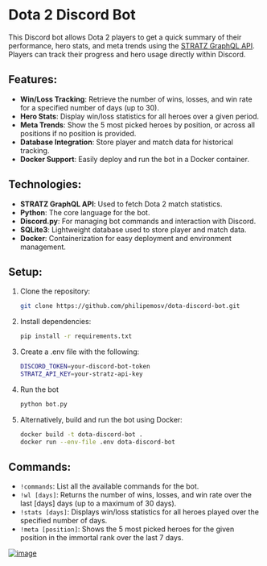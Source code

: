# Dota 2 Discord Bot

This Discord bot allows Dota 2 players to get a quick summary of their performance, hero stats, and meta trends using the [STRATZ GraphQL API](https://stratz.com/graphql). Players can track their progress and hero usage directly within Discord.

## Features:
- **Win/Loss Tracking**: Retrieve the number of wins, losses, and win rate for a specified number of days (up to 30).
- **Hero Stats**: Display win/loss statistics for all heroes over a given period.
- **Meta Trends**: Show the 5 most picked heroes by position, or across all positions if no position is provided.
- **Database Integration**: Store player and match data for historical tracking.
- **Docker Support**: Easily deploy and run the bot in a Docker container.

## Technologies:
- **STRATZ GraphQL API**: Used to fetch Dota 2 match statistics.
- **Python**: The core language for the bot.
- **Discord.py**: For managing bot commands and interaction with Discord.
- **SQLite3**: Lightweight database used to store player and match data.
- **Docker**: Containerization for easy deployment and environment management.

## Setup:

1. Clone the repository:
   ```bash
   git clone https://github.com/philipemosv/dota-discord-bot.git

2. Install dependencies:
    ```bash
    pip install -r requirements.txt

3. Create a .env file with the following:
    ```bash
    DISCORD_TOKEN=your-discord-bot-token
    STRATZ_API_KEY=your-stratz-api-key

4. Run the bot
    ```bash
    python bot.py

5. Alternatively, build and run the bot using Docker:
    ```bash
    docker build -t dota-discord-bot .
    docker run --env-file .env dota-discord-bot

## Commands:
- `!commands`: List all the available commands for the bot.
- `!wl [days]`: Returns the number of wins, losses, and win rate over the last [days] days (up to a maximum of 30 days).
- `!stats [days]`: Displays win/loss statistics for all heroes played over the specified number of days.
- `!meta [position]`: Shows the 5 most picked heroes for the given position in the immortal rank over the last 7 days.
  


[![image](https://github.com/user-attachments/assets/8c70c598-84b0-4f59-9240-0ccd473026af)](https://stratz.com/)
